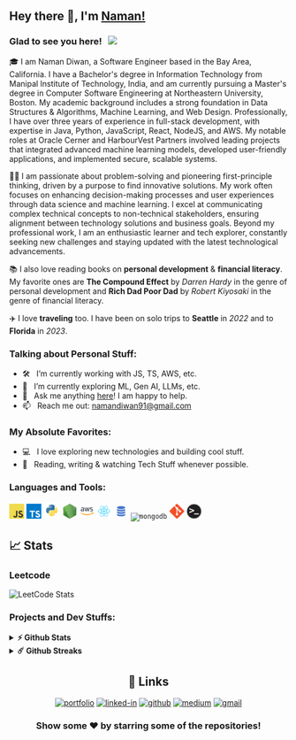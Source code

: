 ## Hey there 👋, I'm [Naman!]([https://github.com/namandiwan](https://github.com/namandiwan))

### Glad to see you here! &nbsp; ![](https://visitor-badge.glitch.me/badge?page_id=iampavangandhi.iampavangandhi&style=flat-square&color=0088cc)

🎓 I am Naman Diwan, a Software Engineer based in the Bay Area, California. I have a Bachelor's degree in Information Technology from Manipal Institute of Technology, India, and am currently pursuing a Master's degree in Computer Software Engineering at Northeastern University, Boston. My academic background includes a strong foundation in Data Structures & Algorithms, Machine Learning, and Web Design. Professionally, I have over three years of experience in full-stack development, with expertise in Java, Python, JavaScript, React, NodeJS, and AWS. My notable roles at Oracle Cerner and HarbourVest Partners involved leading projects that integrated advanced machine learning models, developed user-friendly applications, and implemented secure, scalable systems.

👨‍💻 I am passionate about problem-solving and pioneering first-principle thinking, driven by a purpose to find innovative solutions. My work often focuses on enhancing decision-making processes and user experiences through data science and machine learning. I excel at communicating complex technical concepts to non-technical stakeholders, ensuring alignment between technology solutions and business goals. Beyond my professional work, I am an enthusiastic learner and tech explorer, constantly seeking new challenges and staying updated with the latest technological advancements.

📚 I also love reading books on **personal development** & **financial literacy**. My favorite ones are **The Compound Effect** by _Darren Hardy_ in the genre of personal development and **Rich Dad Poor Dad** by _Robert Kiyosaki_ in the genre of financial literacy.

✈️ I love **traveling** too. I have been on solo trips to **Seattle** in _2022_ and to **Florida** in _2023_.

### Talking about Personal Stuff:

- 🛠 &nbsp; I’m currently working with JS, TS, AWS, etc.
- 🚀 &nbsp; I’m currently exploring ML, Gen AI, LLMs, etc.
- 💬 &nbsp; Ask me anything [here](https://github.com/namandiwan/namandiwan/issues/1)! I am happy to help.
- 📫 &nbsp; Reach me out: namandiwan91@gmail.com

### My Absolute Favorites:

- 💻 &nbsp; I love exploring new technologies and building cool stuff.
- 📰 &nbsp; Reading, writing & watching Tech Stuff whenever possible.

### Languages and Tools:

<code><img height="27" src="https://raw.githubusercontent.com/github/explore/80688e429a7d4ef2fca1e82350fe8e3517d3494d/topics/javascript/javascript.png" alt="javascript"></code>
<code><img height="27" src="https://raw.githubusercontent.com/github/explore/80688e429a7d4ef2fca1e82350fe8e3517d3494d/topics/typescript/typescript.png" alt="typescript"></code>
<code><img height="30" src="https://raw.githubusercontent.com/github/explore/80688e429a7d4ef2fca1e82350fe8e3517d3494d/topics/python/python.png" alt="python"></code>
<code><img height="27" src="https://raw.githubusercontent.com/github/explore/80688e429a7d4ef2fca1e82350fe8e3517d3494d/topics/nodejs/nodejs.png" alt="nodejs"></code>
<code><img height="27" src="https://raw.githubusercontent.com/github/explore/80688e429a7d4ef2fca1e82350fe8e3517d3494d/topics/aws/aws.png" alt="aws"></code>
<code><img height="27" src="https://raw.githubusercontent.com/github/explore/80688e429a7d4ef2fca1e82350fe8e3517d3494d/topics/react/react.png" alt="react"></code>
<code><img height="27" src="https://raw.githubusercontent.com/github/explore/80688e429a7d4ef2fca1e82350fe8e3517d3494d/topics/sql/sql.png" alt="sql"></code>
<code><img height="27" src="https://encrypted-tbn0.gstatic.com/images?q=tbn%3AANd9GcSTTzPAw-55ssm1Im594xYZ9eRQu2JylrkYLg&usqp=CAU" alt="mongodb"></code>
<code><img height="27" src="https://raw.githubusercontent.com/devicons/devicon/master/icons/git/git-original.svg" alt="git"></code>
<code><img height="27" src="https://raw.githubusercontent.com/github/explore/80688e429a7d4ef2fca1e82350fe8e3517d3494d/topics/terminal/terminal.png" alt="terminal"></code>

## 📈 Stats

### Leetcode

![LeetCode Stats](https://leetcard.jacoblin.cool/namandiwan91?theme=light&font=Preahvihear&ext=heatmap)

### Projects and Dev Stuffs:

<details>
  <summary><b>⚡ Github Stats</b></summary>

  <br />
  <img height="180em" src="https://github-readme-stats.vercel.app/api?username=namandiwan&show_icons=true&hide_border=true&&count_private=true&include_all_commits=true" />
  <img height="180em" src="https://github-readme-stats.vercel.app/api/top-langs/?username=namandiwan&show_icons=true&hide_border=true&layout=compact&langs_count=8"/>
</details>

<details>
  <summary><b>☄️ Github Streaks</b></summary>

  <br />
  <img height="180em" src="https://github-readme-streak-stats.herokuapp.com/?user=namandiwan&hide_border=true" />
</details>

<div align="center">

## 🔗 Links

[![portfolio](https://img.shields.io/badge/Portfolio-5340ff?style=for-the-badge&logo=Google-chrome&logoColor=white)](https://namandiwan.com)
[![linked-in](https://img.shields.io/badge/Linked_In-0077B5?style=for-the-badge&logo=LinkedIn&logoColor=white)](https://www.linkedin.com/in/namandiwan/)
[![github](https://img.shields.io/badge/GitHub-000000?style=for-the-badge&logo=GitHub&logoColor=white)](https://github.com/namandiwan)
[![medium](https://img.shields.io/badge/medium-000000?style=for-the-badge&logo=medium&logoColor=white)](https://medium.com/@namandiwan91)
[![gmail](https://img.shields.io/badge/Gmail-D14836?style=for-the-badge&logo=Gmail&logoColor=white)](mailto:namandiwan91@gmail.com)

### Show some ❤️ by starring some of the repositories!

</div>
